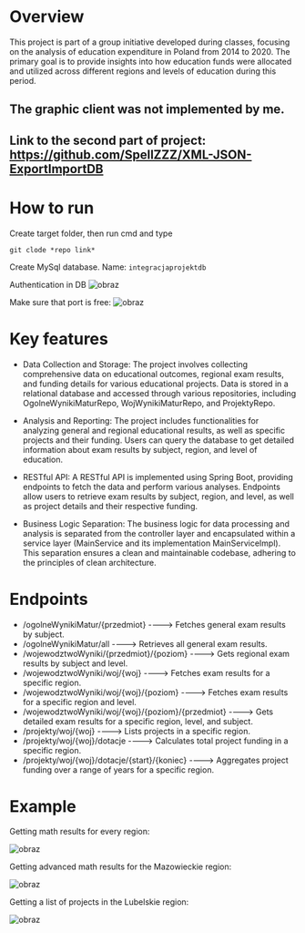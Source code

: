 
# Overview

This project is part of a group initiative developed during classes, focusing on the analysis of education expenditure in Poland from 2014 to 2020. The primary goal is to provide insights into how education funds were allocated and utilized across different regions and levels of education during this period.


## The graphic client was not implemented by me.
## Link to the second part of project: https://github.com/SpellZZZ/XML-JSON-ExportImportDB

# How to run

Create target folder, then run cmd and type 
```
git clode *repo link*
```

Create MySql database. Name: ```integracjaprojektdb```

Authentication in DB ![obraz](https://github.com/SpellZZZ/Spring-EUProjectsManagementFrom2014To2021/assets/43863065/b9321c72-8430-403b-a02e-a387b73be3a5)

Make sure that port is free: ![obraz](https://github.com/SpellZZZ/Spring-EUProjectsManagementFrom2014To2021/assets/43863065/802a7326-64da-4e3f-b38b-c814fb8b8780)


# Key features

  * Data Collection and Storage:
        The project involves collecting comprehensive data on educational outcomes, regional exam results, and funding details for various educational projects.
        Data is stored in a relational database and accessed through various repositories, including OgolneWynikiMaturRepo, WojWynikiMaturRepo, and ProjektyRepo.

  * Analysis and Reporting:
        The project includes functionalities for analyzing general and regional educational results, as well as specific projects and their funding.
        Users can query the database to get detailed information about exam results by subject, region, and level of education.

  * RESTful API:
        A RESTful API is implemented using Spring Boot, providing endpoints to fetch the data and perform various analyses.
        Endpoints allow users to retrieve exam results by subject, region, and level, as well as project details and their respective funding.

  * Business Logic Separation:
        The business logic for data processing and analysis is separated from the controller layer and encapsulated within a service layer (MainService and its implementation MainServiceImpl).
        This separation ensures a clean and maintainable codebase, adhering to the principles of clean architecture.

# Endpoints
  * /ogolneWynikiMatur/{przedmiot}  ---->  Fetches general exam results by subject.
  * /ogolneWynikiMatur/all  ---->  Retrieves all general exam results.
  * /wojewodztwoWyniki/{przedmiot}/{poziom}  ---->  Gets regional exam results by subject and level.
  * /wojewodztwoWyniki/woj/{woj}  ---->  Fetches exam results for a specific region.
  * /wojewodztwoWyniki/woj/{woj}/{poziom}  ---->  Fetches exam results for a specific region and level.
  * /wojewodztwoWyniki/woj/{woj}/{poziom}/{przedmiot}  ---->  Gets detailed exam results for a specific region, level, and subject.
  * /projekty/woj/{woj}  ---->  Lists projects in a specific region.
  * /projekty/woj/{woj}/dotacje  ---->  Calculates total project funding in a specific region.
  * /projekty/woj/{woj}/dotacje/{start}/{koniec}  ---->  Aggregates project funding over a range of years for a specific region.

# Example 

Getting math results for every region:

![obraz](https://github.com/SpellZZZ/Spring-EUProjectsManagementFrom2014To2021/assets/43863065/0d20e6b2-aa79-4694-935a-44d14481fb9a)

Getting advanced math results for the Mazowieckie region:

![obraz](https://github.com/SpellZZZ/Spring-EUProjectsManagementFrom2014To2021/assets/43863065/b4eab189-bf76-484c-ac59-685c87a9df5d)

Getting a list of projects in the Lubelskie region:

![obraz](https://github.com/SpellZZZ/Spring-EUProjectsManagementFrom2014To2021/assets/43863065/d44ccfb1-c003-4c16-8288-302217a4ebc0)



